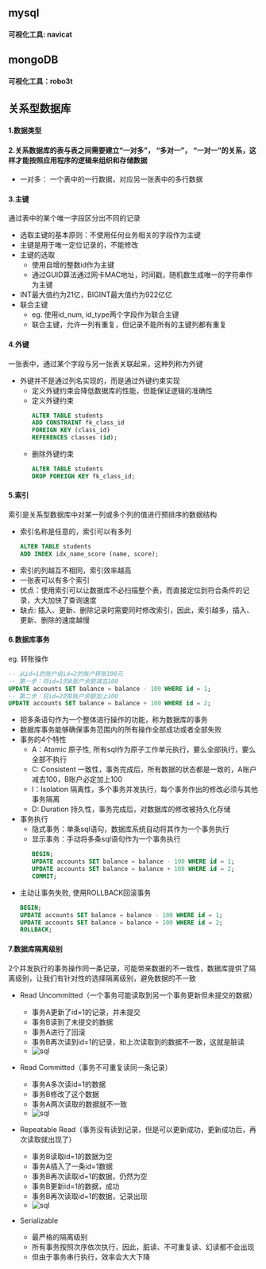 ## mysql
#### 可视化工具: navicat
## mongoDB
#### 可视化工具：robo3t

## 关系型数据库
#### 1.数据类型
#### 2.关系数据库的表与表之间需要建立“一对多”， “多对一”， “一对一”的关系，这样才能按照应用程序的逻辑来组织和存储数据
* 一对多： 一个表中的一行数据，对应另一张表中的多行数据
#### 3.主键 
通过表中的某个唯一字段区分出不同的记录

* 选取主键的基本原则：不使用任何业务相关的字段作为主键
* 主键是用于唯一定位记录的，不能修改
* 主键的选取
  * 使用自增的整数id作为主键
  * 通过GUID算法通过网卡MAC地址，时间戳，随机数生成唯一的字符串作为主键
* INT最大值约为21亿，BIGINT最大值约为922亿亿
* 联合主键
  * eg. 使用id_num, id_type两个字段作为联合主键
  * 联合主键，允许一列有重复，但记录不能所有的主键列都有重复
#### 4.外键
一张表中，通过某个字段与另一张表关联起来，这种列称为外键

* 外键并不是通过列名实现的，而是通过外键约束实现
  * 定义外键约束会降低数据库的性能，但能保证逻辑的准确性
  * 定义外键约束
    ```sql
    ALTER TABLE students
    ADD CONSTRAINT fk_class_id
    FOREIGN KEY (class_id)
    REFERENCES classes (id);
    ```
  * 删除外键约束
    ```sql
    ALTER TABLE students
    DROP FOREIGN KEY fk_class_id;
    ``` 
#### 5.索引
索引是关系型数据库中对某一列或多个列的值进行预排序的数据结构

* 索引名称是任意的，索引可以有多列
    ```sql
    ALTER TABLE students
    ADD INDEX idx_name_score (name, score);
    ```
* 索引的列越互不相同，索引效率越高
* 一张表可以有多个索引
* 优点：使用索引可以让数据库不必扫描整个表，而直接定位到符合条件的记录，大大加快了查询速度
* 缺点: 插入、更新、删除记录时需要同时修改索引，因此，索引越多，插入、更新、删除的速度越慢
#### 6.数据库事务
eg. 转账操作
```sql
-- 从id=1的账户给id=2的账户转账100元
-- 第一步：将id=1的A账户余额减去100
UPDATE accounts SET balance = balance - 100 WHERE id = 1;
-- 第二步：将id=2的B账户余额加上100
UPDATE accounts SET balance = balance + 100 WHERE id = 2;
```
* 把多条语句作为一个整体进行操作的功能，称为数据库的事务
* 数据库事务能够确保事务范围内的所有操作全部成功或者全部失败
* 事务的4个特性
  * A：Atomic 原子性, 所有sql作为原子工作单元执行，要么全部执行，要么全部不执行
  * C: Consistent 一致性，事务完成后，所有数据的状态都是一致的，A账户减去100，B账户必定加上100
  * I：Isolation 隔离性，多个事务并发执行，每个事务作出的修改必须与其他事务隔离
  * D: Duration 持久性，事务完成后，对数据库的修改被持久化存储
* 事务执行
  * 隐式事务：单条sql语句，数据库系统自动将其作为一个事务执行
  * 显示事务：手动将多条sql语句作为一个事务执行
    ```sql
    BEGIN;
    UPDATE accounts SET balance = balance - 100 WHERE id = 1;
    UPDATE accounts SET balance = balance + 100 WHERE id = 2;
    COMMIT;
    ```
* 主动让事务失败, 使用ROLLBACK回滚事务
    ```sql
    BEGIN;
    UPDATE accounts SET balance = balance - 100 WHERE id = 1;
    UPDATE accounts SET balance = balance + 100 WHERE id = 2;
    ROLLBACK;
    ```
#### 7.数据库隔离级别
2个并发执行的事务操作同一条记录，可能带来数据的不一致性，数据库提供了隔离级别，让我们有针对性的选择隔离级别，避免数据的不一致

* Read Uncommitted（一个事务可能读取到另一个事务更新但未提交的数据）
    * 事务A更新了id=1的记录，并未提交
    * 事务B读到了未提交的数据
    * 事务A进行了回滚
    * 事务B再次读到id=1的记录，和上次读取到的数据不一致，这就是脏读
    * ![sql](https://github.com/bearnew/picture/blob/master/mardown/2019-05-10%20%E6%95%B0%E6%8D%AE%E5%BA%93/read_uncommitted.png?raw=true)

* Read Committed（事务不可重复读同一条记录）
    * 事务A多次读id=1的数据
    * 事务B修改了这个数据
    * 事务A两次读取的数据就不一致
    * ![sql](https://github.com/bearnew/picture/blob/master/mardown/2019-05-10%20%E6%95%B0%E6%8D%AE%E5%BA%93/read_committed.png?raw=true)
* Repeatable Read（事务没有读到记录，但是可以更新成功，更新成功后，再次读取就出现了）
    * 事务B读取id=1的数据为空
    * 事务A插入了一条id=1数据
    * 事务B再次读取id=1的数据，仍然为空
    * 事务B更新id=1的数据，成功
    * 事务B再次读取id=1的数据，记录出现
    * ![sql](https://github.com/bearnew/picture/blob/master/mardown/2019-05-10%20%E6%95%B0%E6%8D%AE%E5%BA%93/repeatable_read.png?raw=true)
* Serializable
    * 最严格的隔离级别
    * 所有事务按照次序依次执行，因此，脏读、不可重复读、幻读都不会出现
    * 但由于事务串行执行，效率会大大下降
